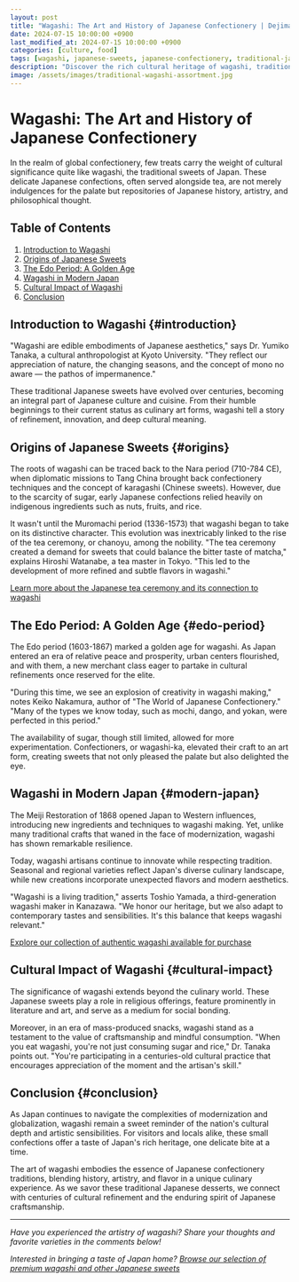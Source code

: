 ```yaml
---
layout: post
title: "Wagashi: The Art and History of Japanese Confectionery | Dejima Store"
date: 2024-07-15 10:00:00 +0900
last_modified_at: 2024-07-15 10:00:00 +0900
categories: [culture, food]
tags: [wagashi, japanese-sweets, japanese-confectionery, traditional-japanese-desserts]
description: "Discover the rich cultural heritage of wagashi, traditional Japanese sweets. Learn how these delicate confections embody centuries of artistry and philosophy in Japan's culinary landscape."
image: /assets/images/traditional-wagashi-assortment.jpg
---
```


# Wagashi: The Art and History of Japanese Confectionery

In the realm of global confectionery, few treats carry the weight of cultural significance quite like wagashi, the traditional sweets of Japan. These delicate Japanese confections, often served alongside tea, are not merely indulgences for the palate but repositories of Japanese history, artistry, and philosophical thought.

## Table of Contents
1. [Introduction to Wagashi](#introduction)
2. [Origins of Japanese Sweets](#origins)
3. [The Edo Period: A Golden Age](#edo-period)
4. [Wagashi in Modern Japan](#modern-japan)
5. [Cultural Impact of Wagashi](#cultural-impact)
6. [Conclusion](#conclusion)

## Introduction to Wagashi {#introduction}

"Wagashi are edible embodiments of Japanese aesthetics," says Dr. Yumiko Tanaka, a cultural anthropologist at Kyoto University. "They reflect our appreciation of nature, the changing seasons, and the concept of mono no aware — the pathos of impermanence."

These traditional Japanese sweets have evolved over centuries, becoming an integral part of Japanese culture and cuisine. From their humble beginnings to their current status as culinary art forms, wagashi tell a story of refinement, innovation, and deep cultural meaning.

## Origins of Japanese Sweets {#origins}

The roots of wagashi can be traced back to the Nara period (710-784 CE), when diplomatic missions to Tang China brought back confectionery techniques and the concept of karagashi (Chinese sweets). However, due to the scarcity of sugar, early Japanese confections relied heavily on indigenous ingredients such as nuts, fruits, and rice.

It wasn't until the Muromachi period (1336-1573) that wagashi began to take on its distinctive character. This evolution was inextricably linked to the rise of the tea ceremony, or chanoyu, among the nobility. "The tea ceremony created a demand for sweets that could balance the bitter taste of matcha," explains Hiroshi Watanabe, a tea master in Tokyo. "This led to the development of more refined and subtle flavors in wagashi."

[Learn more about the Japanese tea ceremony and its connection to wagashi](/blog/japanese-tea-ceremony)

## The Edo Period: A Golden Age {#edo-period}

The Edo period (1603-1867) marked a golden age for wagashi. As Japan entered an era of relative peace and prosperity, urban centers flourished, and with them, a new merchant class eager to partake in cultural refinements once reserved for the elite.

"During this time, we see an explosion of creativity in wagashi making," notes Keiko Nakamura, author of "The World of Japanese Confectionery." "Many of the types we know today, such as mochi, dango, and yokan, were perfected in this period."

The availability of sugar, though still limited, allowed for more experimentation. Confectioners, or wagashi-ka, elevated their craft to an art form, creating sweets that not only pleased the palate but also delighted the eye.

## Wagashi in Modern Japan {#modern-japan}

The Meiji Restoration of 1868 opened Japan to Western influences, introducing new ingredients and techniques to wagashi making. Yet, unlike many traditional crafts that waned in the face of modernization, wagashi has shown remarkable resilience.

Today, wagashi artisans continue to innovate while respecting tradition. Seasonal and regional varieties reflect Japan's diverse culinary landscape, while new creations incorporate unexpected flavors and modern aesthetics.

"Wagashi is a living tradition," asserts Toshio Yamada, a third-generation wagashi maker in Kanazawa. "We honor our heritage, but we also adapt to contemporary tastes and sensibilities. It's this balance that keeps wagashi relevant."

[Explore our collection of authentic wagashi available for purchase](/products/wagashi-collection)

## Cultural Impact of Wagashi {#cultural-impact}

The significance of wagashi extends beyond the culinary world. These Japanese sweets play a role in religious offerings, feature prominently in literature and art, and serve as a medium for social bonding.

Moreover, in an era of mass-produced snacks, wagashi stand as a testament to the value of craftsmanship and mindful consumption. "When you eat wagashi, you're not just consuming sugar and rice," Dr. Tanaka points out. "You're participating in a centuries-old cultural practice that encourages appreciation of the moment and the artisan's skill."

## Conclusion {#conclusion}

As Japan continues to navigate the complexities of modernization and globalization, wagashi remain a sweet reminder of the nation's cultural depth and artistic sensibilities. For visitors and locals alike, these small confections offer a taste of Japan's rich heritage, one delicate bite at a time.

The art of wagashi embodies the essence of Japanese confectionery traditions, blending history, artistry, and flavor in a unique culinary experience. As we savor these traditional Japanese desserts, we connect with centuries of cultural refinement and the enduring spirit of Japanese craftsmanship.

---

*Have you experienced the artistry of wagashi? Share your thoughts and favorite varieties in the comments below!*

*Interested in bringing a taste of Japan home? [Browse our selection of premium wagashi and other Japanese sweets](/products/japanese-sweets)*

<script type="application/ld+json">
{
  "@context": "https://schema.org",
  "@type": "Article",
  "headline": "Wagashi: The Art and History of Japanese Confectionery",
  "description": "Discover the rich cultural heritage of wagashi, traditional Japanese sweets. Learn how these delicate confections embody centuries of artistry and philosophy in Japan's culinary landscape.",
  "image": "https://dejima.store/assets/images/traditional-wagashi-assortment.jpg",
  "author": {
    "@type": "Person",
    "name": "Dejima Store Blog Team"
  },
  "publisher": {
    "@type": "Organization",
    "name": "Dejima Store",
    "logo": {
      "@type": "ImageObject",
      "url": "https://dejima.store/assets/images/logo.png"
    }
  },
  "datePublished": "2024-07-15T10:00:00+09:00",
  "dateModified": "2024-07-15T10:00:00+09:00"
}
</script>
